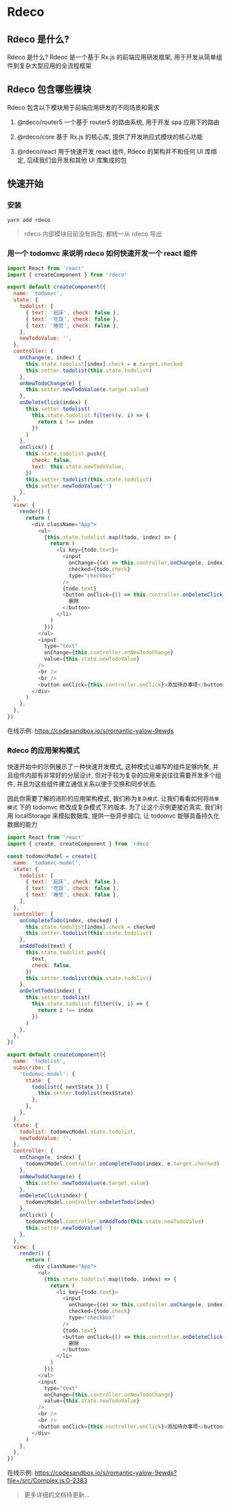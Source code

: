 # Rdeco

## Rdeco 是什么?

Rdeco 是什么? Rdeoc 是一个基于 Rx.js 的前端应用研发框架, 用于开发从简单组件到复杂大型应用的全流程框架

## Rdeco 包含哪些模块

Rdeco 包含以下模块用于前端应用研发的不同场景和需求

1. @rdeco/router5 一个基于 router5 的路由系统, 用于开发 spa 应用下的路由

2. @rdeco/core 基于 Rx.js 的核心库, 提供了开发响应式模块的核心功能

3. @rdeco/react 用于快速开发 react 组件, Rdeco 的架构并不和任何 UI 库绑定, 后续我们会开发和其他 UI 库集成的包

## 快速开始

### 安装

```js
yarn add rdeco
```

> rdeco 内部模块目前没有拆包, 都统一从 rdeco 导出

### 用一个 todomvc 来说明 rdeco 如何快速开发一个 react 组件

```js
import React from 'react'
import { createComponent } from 'rdeco'

export default createComponent({
  name: 'todomvc',
  state: {
    todolist: [
      { text: '起床', check: false },
      { text: '吃饭', check: false },
      { text: '睡觉', check: false },
    ],
    newTodoValue: '',
  },
  controller: {
    onChange(e, index) {
      this.state.todolist[index].check = e.target.checked
      this.setter.todolist(this.state.todolist)
    },
    onNewTodoChange(e) {
      this.setter.newTodoValue(e.target.value)
    },
    onDeleteClick(index) {
      this.setter.todolist(
        this.state.todolist.filter((v, i) => {
          return i !== index
        })
      )
    },
    onClick() {
      this.state.todolist.push({
        check: false,
        text: this.state.newTodoValue,
      })
      this.setter.todolist(this.state.todolist)
      this.setter.newTodoValue('')
    },
  },
  view: {
    render() {
      return (
        <div className="App">
          <ul>
            {this.state.todolist.map((todo, index) => {
              return (
                <li key={todo.text}>
                  <input
                    onChange={(e) => this.controller.onChange(e, index)}
                    checked={todo.check}
                    type="checkbox"
                  />
                  {todo.text}
                  <button onClick={() => this.controller.onDeleteClick(index)}>
                    删除
                  </button>
                </li>
              )
            })}
          </ul>
          <input
            type="text"
            onChange={this.controller.onNewTodoChange}
            value={this.state.newTodoValue}
          />
          <br />
          <br />
          <button onClick={this.controller.onClick}>添加待办事项</button>
        </div>
      )
    },
  },
})
```

在线示例: <https://codesandbox.io/s/romantic-yalow-9ewds>

### Rdeco 的应用架构模式

快速开始中的示例展示了一种快速开发模式, 这种模式让编写的组件足够内聚, 并且组件内部有非常好的分层设计, 但对于较为复杂的应用来说往往需要开发多个组件, 并且为这些组件建立通信关系以便于交换和同步状态.

因此你需要了解的进阶的应用架构模式, 我们称为`复杂模式`. 让我们看看如何将`简单模式` 下的 todomvc 修改成复杂模式下的版本. 为了让这个示例更接近真实, 我们利用 localStorage 来模拟数据库, 提供一些异步接口, 让 todomvc 能够具备持久化数据的能力

```js
import React from 'react'
import { create, createComponent } from 'rdeco'

const todomvcModel = create({
  name: 'todomvc-model',
  state: {
    todolist: [
      { text: '起床', check: false },
      { text: '吃饭', check: false },
      { text: '睡觉', check: false },
    ],
  },
  controller: {
    onCompleteTodo(index, checked) {
      this.state.todolist[index].check = checked
      this.setter.todolist(this.state.todolist)
    },
    onAddTodo(text) {
      this.state.todolist.push({
        text,
        check: false,
      })
      this.setter.todolist(this.state.todolist)
    },
    onDeletTodo(index) {
      this.setter.todolist(
        this.state.todolist.filter((v, i) => {
          return i !== index
        })
      )
    },
  },
})

export default createComponent({
  name: 'todolist',
  subscribe: {
    'todomvc-model': {
      state: {
        todolist({ nextState }) {
          this.setter.todolist(nextState)
        },
      },
    },
  },
  state: {
    todolist: todomvcModel.state.todolist,
    newTodoValue: '',
  },
  controller: {
    onChange(e, index) {
      todomvcModel.controller.onCompleteTodo(index, e.target.checked)
    },
    onNewTodoChange(e) {
      this.setter.newTodoValue(e.target.value)
    },
    onDeleteClick(index) {
      todomvcModel.controller.onDeletTodo(index)
    },
    onClick() {
      todomvcModel.controller.onAddTodo(this.state.newTodoValue)
      this.setter.newTodoValue('')
    },
  },
  view: {
    render() {
      return (
        <div className="App">
          <ul>
            {this.state.todolist.map((todo, index) => {
              return (
                <li key={todo.text}>
                  <input
                    onChange={(e) => this.controller.onChange(e, index)}
                    checked={todo.check}
                    type="checkbox"
                  />
                  {todo.text}
                  <button onClick={() => this.controller.onDeleteClick(index)}>
                    删除
                  </button>
                </li>
              )
            })}
          </ul>
          <input
            type="text"
            onChange={this.controller.onNewTodoChange}
            value={this.state.newTodoValue}
          />
          <br />
          <br />
          <button onClick={this.controller.onClick}>添加待办事项</button>
        </div>
      )
    },
  },
})
```

在线示例: <https://codesandbox.io/s/romantic-yalow-9ewds?file=/src/Complex.js:0-2383>

> 更多详细的文档待更新...
